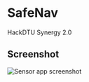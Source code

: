 # SafeNav
HackDTU Synergy 2.0
 
## Screenshot
![Sensor app screenshot](https://user-images.githubusercontent.com/23599338/31573135-e7877fcc-b0d2-11e7-9170-628f1022ea9b.png)
